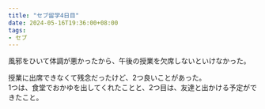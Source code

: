 ```yaml
---
title: "セブ留学4日目"
date: 2024-05-16T19:36:00+08:00
tags:
- セブ
---
```


風邪をひいて体調が悪かったから、午後の授業を欠席しないといけなかった。

授業に出席できなくて残念だったけど、2つ良いことがあった。  
1つは、食堂でおかゆを出してくれたことと、2つ目は、友達と出かける予定ができたこと。